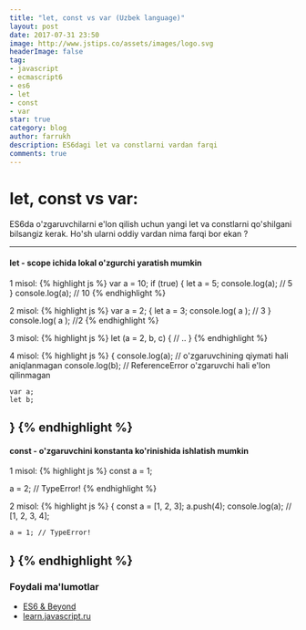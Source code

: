 ```yaml
---
title: "let, const vs var (Uzbek language)"
layout: post
date: 2017-07-31 23:50
image: http://www.jstips.co/assets/images/logo.svg
headerImage: false
tag:
- javascript 
- ecmascript6
- es6
- let
- const
- var
star: true
category: blog
author: farrukh
description: ES6dagi let va constlarni vardan farqi
comments: true
---
```


# let, const vs var:

ES6da o'zgaruvchilarni e'lon qilish uchun yangi let va constlarni qo'shilgani bilsangiz kerak.
Ho'sh ularni oddiy vardan nima farqi bor ekan ? 

---
#### let - scope ichida lokal o'zgurchi yaratish mumkin
1 misol:
{% highlight js %}
var a = 10;
if (true) {
    let a = 5;
    console.log(a); // 5
}
console.log(a); // 10
{% endhighlight %}

2 misol:
{% highlight js %}
var a = 2;
{
    let a = 3;
    console.log( a ); // 3
}
console.log( a ); //2
{% endhighlight %} 

3 misol:
{% highlight js %}
let (a = 2, b, c) {
    // .. 
}
{% endhighlight %}

4 misol:
{% highlight js %}
{
    console.log(a); // o'zgaruvchining qiymati hali aniqlanmagan
    console.log(b); // ReferenceError o'zgaruvchi hali e'lon qilinmagan

    var a;
    let b;
}
{% endhighlight %}
---
#### const - o'zgaruvchini konstanta ko'rinishida ishlatish mumkin
1 misol: 
{% highlight js %}
const a = 1;

a = 2; // TypeError!
{% endhighlight %}

2 misol: 
{% highlight js %}
{
    const a = [1, 2, 3];
    a.push(4);
    console.log(a); // [1, 2, 3, 4];

    a = 1; // TypeError!
}
{% endhighlight %}
---
### Foydali ma'lumotlar
- [ES6 & Beyond](https://github.com/getify/You-Dont-Know-JS/tree/master/es6%20%26%20beyond)
- [learn.javascript.ru](http://learn.javascript.ru/let-const)

